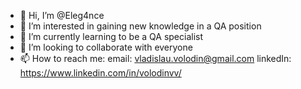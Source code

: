 - 👋 Hi, I’m @Eleg4nce
- 👀 I’m interested in gaining new knowledge in a QA position 
- 🌱 I’m currently learning to be a QA specialist 
- 💞️ I’m looking to collaborate with everyone
- 📫 How to reach me: 
email: vladislau.volodin@gmail.com
linkedIn: https://www.linkedin.com/in/volodinvv/
